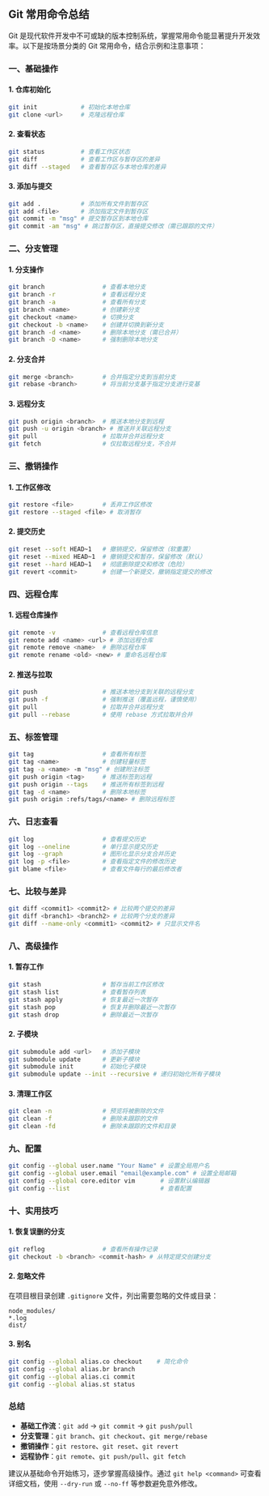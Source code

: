 ## Git 常用命令总结

Git 是现代软件开发中不可或缺的版本控制系统，掌握常用命令能显著提升开发效率。以下是按场景分类的 Git 常用命令，结合示例和注意事项：

### **一、基础操作**

#### 1. **仓库初始化**

```bash
git init            # 初始化本地仓库
git clone <url>     # 克隆远程仓库
```

#### 2. **查看状态**

```bash
git status          # 查看工作区状态
git diff            # 查看工作区与暂存区的差异
git diff --staged   # 查看暂存区与本地仓库的差异
```

#### 3. **添加与提交**

```bash
git add .           # 添加所有文件到暂存区
git add <file>      # 添加指定文件到暂存区
git commit -m "msg" # 提交暂存区到本地仓库
git commit -am "msg" # 跳过暂存区，直接提交修改（需已跟踪的文件）
```

### **二、分支管理**

#### 1. **分支操作**

```bash
git branch                # 查看本地分支
git branch -r             # 查看远程分支
git branch -a             # 查看所有分支
git branch <name>         # 创建新分支
git checkout <name>       # 切换分支
git checkout -b <name>    # 创建并切换到新分支
git branch -d <name>      # 删除本地分支（需已合并）
git branch -D <name>      # 强制删除本地分支
```

#### 2. **分支合并**

```bash
git merge <branch>        # 合并指定分支到当前分支
git rebase <branch>       # 将当前分支基于指定分支进行变基
```

#### 3. **远程分支**

```bash
git push origin <branch>  # 推送本地分支到远程
git push -u origin <branch> # 推送并关联远程分支
git pull                  # 拉取并合并远程分支
git fetch                 # 仅拉取远程分支，不合并
```

### **三、撤销操作**

#### 1. **工作区修改**

```bash
git restore <file>        # 丢弃工作区修改
git restore --staged <file> # 取消暂存
```

#### 2. **提交历史**

```bash
git reset --soft HEAD~1   # 撤销提交，保留修改（软重置）
git reset --mixed HEAD~1  # 撤销提交和暂存，保留修改（默认）
git reset --hard HEAD~1   # 彻底删除提交和修改（危险）
git revert <commit>       # 创建一个新提交，撤销指定提交的修改
```

### **四、远程仓库**

#### 1. **远程仓库操作**

```bash
git remote -v             # 查看远程仓库信息
git remote add <name> <url> # 添加远程仓库
git remote remove <name>  # 删除远程仓库
git remote rename <old> <new> # 重命名远程仓库
```

#### 2. **推送与拉取**

```bash
git push                  # 推送本地分支到关联的远程分支
git push -f               # 强制推送（覆盖远程，谨慎使用）
git pull                  # 拉取并合并远程分支
git pull --rebase         # 使用 rebase 方式拉取并合并
```

### **五、标签管理**

```bash
git tag                   # 查看所有标签
git tag <name>            # 创建轻量标签
git tag -a <name> -m "msg" # 创建附注标签
git push origin <tag>     # 推送标签到远程
git push origin --tags    # 推送所有标签到远程
git tag -d <name>         # 删除本地标签
git push origin :refs/tags/<name> # 删除远程标签
```

### **六、日志查看**

```bash
git log                   # 查看提交历史
git log --oneline         # 单行显示提交历史
git log --graph           # 图形化显示分支合并历史
git log -p <file>         # 查看指定文件的修改历史
git blame <file>          # 查看文件每行的最后修改者
```

### **七、比较与差异**

```bash
git diff <commit1> <commit2> # 比较两个提交的差异
git diff <branch1> <branch2> # 比较两个分支的差异
git diff --name-only <commit1> <commit2> # 只显示文件名
```

### **八、高级操作**

#### 1. **暂存工作**

```bash
git stash                 # 暂存当前工作区修改
git stash list            # 查看暂存列表
git stash apply           # 恢复最近一次暂存
git stash pop             # 恢复并删除最近一次暂存
git stash drop            # 删除最近一次暂存
```

#### 2. **子模块**

```bash
git submodule add <url>   # 添加子模块
git submodule update      # 更新子模块
git submodule init        # 初始化子模块
git submodule update --init --recursive # 递归初始化所有子模块
```

#### 3. **清理工作区**

```bash
git clean -n              # 预览将被删除的文件
git clean -f              # 删除未跟踪的文件
git clean -fd             # 删除未跟踪的文件和目录
```

### **九、配置**

```bash
git config --global user.name "Your Name" # 设置全局用户名
git config --global user.email "email@example.com" # 设置全局邮箱
git config --global core.editor vim       # 设置默认编辑器
git config --list                         # 查看配置
```

### **十、实用技巧**

#### 1. **恢复误删的分支**

```bash
git reflog                # 查看所有操作记录
git checkout -b <branch> <commit-hash> # 从特定提交创建分支
```

#### 2. **忽略文件**

在项目根目录创建 `.gitignore` 文件，列出需要忽略的文件或目录：

```plaintext
node_modules/
*.log
dist/
```

#### 3. **别名**

```bash
git config --global alias.co checkout    # 简化命令
git config --global alias.br branch
git config --global alias.ci commit
git config --global alias.st status
```

### **总结**

- **基础工作流**：`git add` → `git commit` → `git push/pull`
- **分支管理**：`git branch`、`git checkout`、`git merge/rebase`
- **撤销操作**：`git restore`、`git reset`、`git revert`
- **远程协作**：`git remote`、`git push/pull`、`git fetch`



建议从基础命令开始练习，逐步掌握高级操作。通过 `git help <command>` 可查看详细文档，使用 `--dry-run` 或 `--no-ff` 等参数避免意外修改。